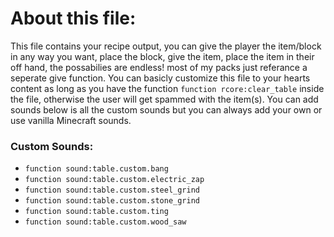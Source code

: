 # About this file:
This file contains your recipe output, you can give the player the item/block in any way you want, place the block, give the item, place the item in their off hand, the possabilies are endless! most of my packs just referance a seperate give function. You can basicly customize this file to your hearts content as long as you have the function `function rcore:clear_table` inside the file, otherwise the user will get spammed with the item(s). You can add sounds below is all the custom sounds but you can always add your own or use vanilla Minecraft sounds.

### Custom Sounds:
* `function sound:table.custom.bang`
* `function sound:table.custom.electric_zap`
* `function sound:table.custom.steel_grind`
* `function sound:table.custom.stone_grind`
* `function sound:table.custom.ting`
* `function sound:table.custom.wood_saw`